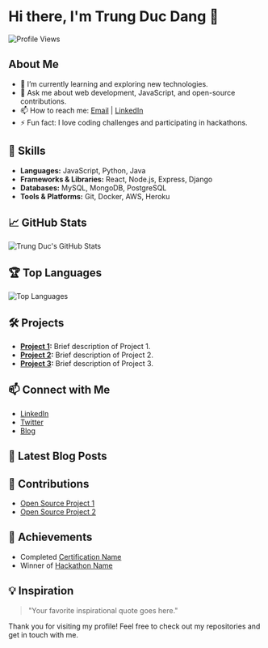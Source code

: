 # Hi there, I'm Trung Duc Dang 👋

![Profile Views](https://komarev.com/ghpvc/?username=dangtrungduc17895&color=brightgreen)

## About Me

- 🌱 I’m currently learning and exploring new technologies.
- 💬 Ask me about web development, JavaScript, and open-source contributions.
- 📫 How to reach me: [Email](mailto:your-email@example.com) | [LinkedIn](https://www.linkedin.com/in/your-linkedin-profile)
- ⚡ Fun fact: I love coding challenges and participating in hackathons.

## 🚀 Skills

- **Languages:** JavaScript, Python, Java
- **Frameworks & Libraries:** React, Node.js, Express, Django
- **Databases:** MySQL, MongoDB, PostgreSQL
- **Tools & Platforms:** Git, Docker, AWS, Heroku

## 📈 GitHub Stats

![Trung Duc's GitHub Stats](https://github-readme-stats.vercel.app/api?username=dangtrungduc17895&show_icons=true&theme=radical)

## 🏆 Top Languages

![Top Languages](https://github-readme-stats.vercel.app/api/top-langs/?username=dangtrungduc17895&layout=compact&theme=radical)

## 🛠️ Projects

- **[Project 1](https://github.com/dangtrungduc17895/project-1):** Brief description of Project 1.
- **[Project 2](https://github.com/dangtrungduc17895/project-2):** Brief description of Project 2.
- **[Project 3](https://github.com/dangtrungduc17895/project-3):** Brief description of Project 3.

## 📫 Connect with Me

- [LinkedIn](https://www.linkedin.com/in/your-linkedin-profile)
- [Twitter](https://twitter.com/your-twitter-handle)
- [Blog](https://your-blog-url.com)

## 📝 Latest Blog Posts

<!-- BLOG-POST-LIST:START -->
<!-- BLOG-POST-LIST:END -->

## 🤝 Contributions

- [Open Source Project 1](https://github.com/open-source-project-1)
- [Open Source Project 2](https://github.com/open-source-project-2)

## 🎉 Achievements

- Completed [Certification Name](https://www.certification-link.com)
- Winner of [Hackathon Name](https://www.hackathon-link.com)

## 💡 Inspiration

> "Your favorite inspirational quote goes here."

Thank you for visiting my profile! Feel free to check out my repositories and get in touch with me.

